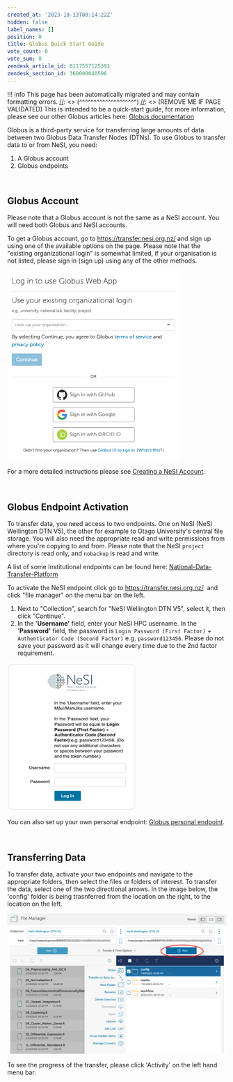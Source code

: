 ```yaml
---
created_at: '2023-10-13T00:14:22Z'
hidden: false
label_names: []
position: 0
title: Globus Quick Start Guide
vote_count: 0
vote_sum: 0
zendesk_article_id: 8117557125391
zendesk_section_id: 360000040596
---
```



[//]: <> (REMOVE ME IF PAGE VALIDATED)
[//]: <> (vvvvvvvvvvvvvvvvvvvv)
!!! info
    This page has been automatically migrated and may contain formatting errors.
[//]: <> (^^^^^^^^^^^^^^^^^^^^)
[//]: <> (REMOVE ME IF PAGE VALIDATED)
This is intended to be a quick-start guide, for more information, please
see our other Globus articles here: [Globus
documentation](https://support.nesi.org.nz/hc/en-gb/sections/360000040596)

Globus is a third-party service for transferring large amounts of data
between two Globus Data Transfer Nodes (DTNs). To use Globus to transfer
data to or from NeSI, you need:

1.  A Globus account
2.  Globus endpoints

 

## Globus Account

Please note that a Globus account is not the same as a NeSI account. You
will need both Globus and NeSI accounts.

To get a Globus account, go to <https://transfer.nesi.org.nz/> and sign
up using one of the available options on the page. Please note that the
"existing organizational login" is somewhat limited, if your
organisation is not listed, please sign in (sign up) using any of the
other methods.

<img src="../../assets/images/8149105856015_0.name_me.png" width="398"
height="436" alt="Globus_login.png" />

For a more detailed instructions please see [Creating a NeSI
Account](https://support.nesi.org.nz/hc/en-gb/articles/360000159715).

 

## Globus Endpoint Activation

To transfer data, you need access to two endpoints. One on NeSI (NeSI
Wellington DTN V5), the other for example to Otago University's central
file storage. You will also need the appropriate read and write
permissions from where you're copying to and from. Please note that the
NeSI `project` directory is read only, and `nobackup` is read and write.

A list of some Institutional endpoints can be found here:
[National-Data-Transfer-Platform](https://support.nesi.org.nz/hc/en-gb/articles/360000931775-National-Data-Transfer-Platform)

To activate the NeSI endpoint click go to
<https://transfer.nesi.org.nz/>  and click "file manager" on the menu
bar on the left.

1.  Next to "Collection", search for "NeSI Wellington DTN V5", select
    it, then click "Continue".
2.  In the '**Username'** field, enter your NeSI HPC username. In the
    '**Password'** field, the password is
    `Login Password (First Factor)` +
    `Authenticator Code (Second Factor)` e.g. `password123456`. Please
    do not save your password as it will change every time due to the
    2nd factor requirement.

<img src="../../assets/images/8149067986063_0.name_me.png" width="296"
height="340" alt="NeSI_Globus_Authenticate.png" />

You can also set up your own personal endpoint: [Globus personal
endpoint](https://support.nesi.org.nz/hc/en-gb/articles/360000217915).

 

## Transferring Data

To transfer data, activate your two endpoints and navigate to the
appropriate folders, then select the files or folders of interest. To
transfer the data, select one of the two directional arrows. In the
image below, the 'config' folder is being trasnferred from the location
on the right, to the location on the left.

![Globus\_transfer\_data.png](../../assets/images/8149738412815_0.name_me.png)

To see the progress of the transfer, please click 'Activity' on the left
hand menu bar.

 

 

 
